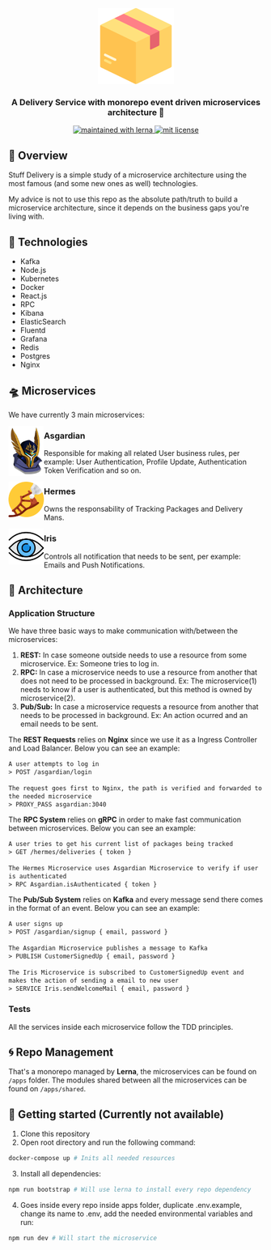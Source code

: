 <p align="center">
  <img src="./assets/box.png" height="150" width="150" alt="Unform" />
</p>

<h3 align="center">
  A Delivery Service with monorepo event driven microservices architecture 📨
</h3>

<p align="center">
	<a href="https://lerna.js.org/">
		<img src="https://img.shields.io/badge/maintained%20with-lerna-cc00ff.svg" alt="maintained with lerna"/>
	</a>
	<a href="https://github.com/guilhermebkel/stuff-delivery">
		<img alt="mit license" src="https://img.shields.io/github/license/guilhermebkel/stuff-delivery?color=0051ff">
	</a>
</p>

## 📌 Overview

Stuff Delivery is a simple study of a microservice architecture using the most famous (and some new ones as well) technologies.

My advice is not to use this repo as the absolute path/truth to build a microservice architecture, since it depends on the business gaps you're living with.

## 🔧 Technologies

- Kafka
- Node.js
- Kubernetes
- Docker
- React.js
- RPC
- Kibana
- ElasticSearch
- Fluentd
- Grafana
- Redis
- Postgres
- Nginx

## 🛸 Microservices

We have currently 3 main microservices:

<img src="./assets/asgardian.png" align="left" width="70">

### Asgardian

Responsible for making all related User business rules, per example: User Authentication, Profile Update, Authentication Token Verification and so on.

<img src="./assets/hermes.png" align="left" width="70">

### Hermes

Owns the responsability of Tracking Packages and Delivery Mans.

<img src="./assets/iris.png" align="left" width="70">

### Iris

Controls all notification that needs to be sent, per example: Emails and Push Notifications.

## 🌆 Architecture

### Application Structure

We have three basic ways to make communication with/between the microservices:

1. **REST:** In case someone outside needs to use a resource from some microservice. Ex: Someone tries to log in.
2. **RPC:** In case a microservice needs to use a resource from another that does not need to be processed in background. Ex: The microservice(1) needs to know if a user is authenticated, but this method is owned by microservice(2).
3. **Pub/Sub:** In case a microservice requests a resource from another that needs to be processed in background. Ex: An action ocurred and an email needs to be sent.

The **REST Requests** relies on **Nginx** since we use it as a Ingress Controller and Load Balancer. Below you can see an example:

```
A user attempts to log in
> POST /asgardian/login

The request goes first to Nginx, the path is verified and forwarded to the needed microservice
> PROXY_PASS asgardian:3040
```

The **RPC System** relies on **gRPC** in order to make fast communication between microservices. Below you can see an example:
```
A user tries to get his current list of packages being tracked
> GET /hermes/deliveries { token }

The Hermes Microservice uses Asgardian Microservice to verify if user is authenticated
> RPC Asgardian.isAuthenticated { token }
```

The **Pub/Sub System** relies on **Kafka** and every message send there comes in the format of an event. Below you can see an example:

```
A user signs up
> POST /asgardian/signup { email, password }

The Asgardian Microservice publishes a message to Kafka
> PUBLISH CustomerSignedUp { email, password }

The Iris Microservice is subscribed to CustomerSignedUp event and makes the action of sending a email to new user
> SERVICE Iris.sendWelcomeMail { email, password }
```

### Tests

All the services inside each microservice follow the TDD principles.

## 🌀 Repo Management

That's a monorepo managed by **Lerna**, the microservices can be found on ```/apps``` folder. The modules shared between all the microservices can be found on ```/apps/shared```.

## 🚀 Getting started (Currently not available)

1. Clone this repository
2. Open root directory and run the following command:
```sh
docker-compose up # Inits all needed resources
```
3. Install all dependencies:
```sh
npm run bootstrap # Will use lerna to install every repo dependency
```
4. Goes inside every repo inside apps folder, duplicate .env.example, change its name to .env, add the needed environmental variables and run:
```sh
npm run dev # Will start the microservice
```
